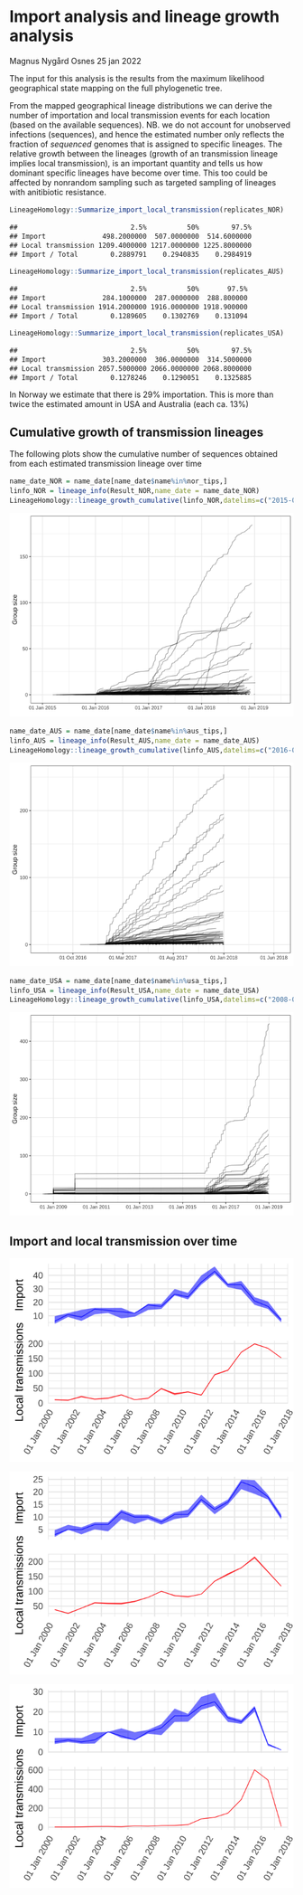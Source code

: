 Import analysis and lineage growth analysis
================
Magnus Nygård Osnes
25 jan 2022

The input for this analysis is the results from the maximum likelihood
geographical state mapping on the full phylogenetic tree.

From the mapped geographical lineage distributions we can derive the
number of importation and local transmission events for each location
(based on the available sequences). NB. we do not account for unobserved
infections (sequences), and hence the estimated number only reflects the
fraction of *sequenced* genomes that is assigned to specific lineages.
The relative growth between the lineages (growth of an transmission
lineage implies local transmission), is an important quantity and tells
us how dominant specific lineages have become over time. This too could
be affected by nonrandom sampling such as targeted sampling of lineages
with anitibiotic resistance.

``` r
LineageHomology::Summarize_import_local_transmission(replicates_NOR)
```

    ##                            2.5%          50%        97.5%
    ## Import              498.2000000  507.0000000  514.6000000
    ## Local transmission 1209.4000000 1217.0000000 1225.8000000
    ## Import / Total        0.2889791    0.2940835    0.2984919

``` r
LineageHomology::Summarize_import_local_transmission(replicates_AUS)
```

    ##                            2.5%          50%       97.5%
    ## Import              284.1000000  287.0000000  288.800000
    ## Local transmission 1914.2000000 1916.0000000 1918.900000
    ## Import / Total        0.1289605    0.1302769    0.131094

``` r
LineageHomology::Summarize_import_local_transmission(replicates_USA)
```

    ##                            2.5%          50%        97.5%
    ## Import              303.2000000  306.0000000  314.5000000
    ## Local transmission 2057.5000000 2066.0000000 2068.8000000
    ## Import / Total        0.1278246    0.1290051    0.1325885

In Norway we estimate that there is 29% importation. This is more than
twice the estimated amount in USA and Australia (each ca. 13%)

## Cumulative growth of transmission lineages

The following plots show the cumulative number of sequences obtained
from each estimated transmission lineage over time

``` r
name_date_NOR = name_date[name_date$name%in%nor_tips,]
linfo_NOR = lineage_info(Result_NOR,name_date = name_date_NOR)
LineageHomology::lineage_growth_cumulative(linfo_NOR,datelims=c("2015-01-01","2019-06-15","1 year"))
```

![](03_import_analysis_files/figure-gfm/unnamed-chunk-4-1.png)<!-- -->

``` r
name_date_AUS = name_date[name_date$name%in%aus_tips,]
linfo_AUS = lineage_info(Result_AUS,name_date = name_date_AUS)
LineageHomology::lineage_growth_cumulative(linfo_AUS,datelims=c("2016-07-01","2018-06-15","5 months"))
```

![](03_import_analysis_files/figure-gfm/unnamed-chunk-4-2.png)<!-- -->

``` r
name_date_USA = name_date[name_date$name%in%usa_tips,]
linfo_USA = lineage_info(Result_USA,name_date = name_date_USA)
LineageHomology::lineage_growth_cumulative(linfo_USA,datelims=c("2008-07-01","2019-06-15","2 year"))
```

![](03_import_analysis_files/figure-gfm/unnamed-chunk-4-3.png)<!-- -->

## Import and local transmission over time

![](03_import_analysis_files/figure-gfm/remedy003-1.png)<!-- -->

![](03_import_analysis_files/figure-gfm/remedy004-1.png)<!-- -->

![](03_import_analysis_files/figure-gfm/remedy005-1.png)<!-- -->
